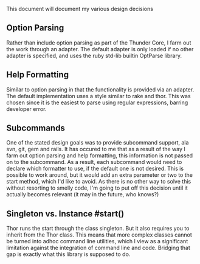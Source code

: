 This document will document my various design decisions

Option Parsing
--------------
Rather than include option parsing as part of the Thunder Core, I farm out the work through an adapter.
The default adapter is only loaded if no other adapter is specified, and uses the ruby std-lib builtin OptParse library.

Help Formatting
---------------
Similar to option parsing in that the functionality is provided via an adapter.
The default implementation uses a style similar to rake and thor. This was chosen since it is the easiest to parse using regular expressions, barring developer error.

Subcommands
-----------
One of the stated design goals was to provide subcommand support, ala svn, git, gem and rails.
It has occured to me that as a result of the way I farm out option parsing and help formatting, this information is not passed on to the subcommand. As a result, each subcommand would need to declare which formatter to use, if the default one is not desired. This is possible to work around, but it would add an extra parameter or two to the start method, which I'd like to avoid. As there is no other way to solve this without resorting to smelly code, I'm going to put off this decision until it actually becomes relevant (it may in the future, who knows?)

Singleton vs. Instance #start()
-------------------------------
Thor runs the start through the class singleton. But it also requires you to inherit from the Thor class. This means that more complex classes cannot be turned into adhoc command line utilities, which I view as a significant limitation against the integration of command line and code. Bridging that gap is exactly what this library is supposed to do.